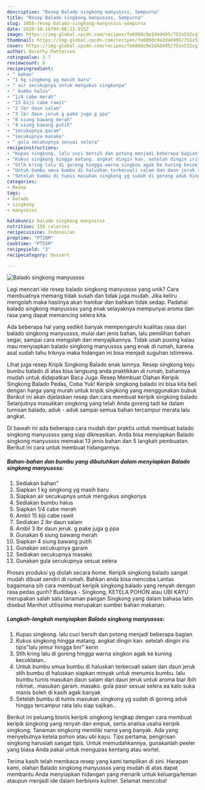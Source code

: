 ```yaml
---
description: "Resep Balado singkong manyussss, Sempurna"
title: "Resep Balado singkong manyussss, Sempurna"
slug: 3050-resep-balado-singkong-manyussss-sempurna
date: 2020-10-16T04:08:13.015Z
image: https://img-global.cpcdn.com/recipes/fe600dc9e2d4d495/751x532cq70/balado-singkong-manyussss-foto-resep-utama.jpg
thumbnail: https://img-global.cpcdn.com/recipes/fe600dc9e2d4d495/751x532cq70/balado-singkong-manyussss-foto-resep-utama.jpg
cover: https://img-global.cpcdn.com/recipes/fe600dc9e2d4d495/751x532cq70/balado-singkong-manyussss-foto-resep-utama.jpg
author: Dorothy Patterson
ratingvalue: 3.7
reviewcount: 8
recipeingredient:
- " bahan"
- "1 kg singkong yg masih baru"
- " air secukupnya untuk mengukus singkonya"
- " bumbu halus"
- "1/4 cabe merah"
- "15 biji cabe rawit"
- "2 lbr daun salam"
- "3 lbr daun jeruk g pake juga g ppa"
- "6 siung bawang merah"
- "4 siung bawang putih"
- "secukupnya garam"
- "secukupnya masako"
- " gula secukupnya sesuai selera"
recipeinstructions:
- "Kupas singkong. lalu cuci bersih dan potong menjadi beberapa bagian"
- "Kukus singkong hingga matang. angkat dingin kan. setelah dingin iris tipis&#34;lalu jemur hingga bnr&#34; kerin"
- "Stlh kring lalu di goreng hingga warna singkon agak ke kuning kecoklatan.."
- "Untuk bumbu smua bumbu di haluskan terkecuali salam dan daun jeruk stlh bumbu di haluskan siapkan minyak untuk menumis bumbu. lalu bumbu tumis masukan daun salam dan daun jeruk untuk aroma biar lbih nikmat.. masukan garam. masako. gula pasir sesuai selera ea kalo suka manis boleh di kasih agak banyak"
- "Setelah bumbu di tumis masukan singkong yg sudah di goreng aduk hingga tercampur rata lalu siap sajikan.."
categories:
- Resep
tags:
- balado
- singkong
- manyussss

katakunci: balado singkong manyussss 
nutrition: 159 calories
recipecuisine: Indonesian
preptime: "PT20M"
cooktime: "PT55M"
recipeyield: "3"
recipecategory: Dessert

---
```



![Balado singkong manyussss](https://img-global.cpcdn.com/recipes/fe600dc9e2d4d495/751x532cq70/balado-singkong-manyussss-foto-resep-utama.jpg)

Lagi mencari ide resep balado singkong manyussss yang unik? Cara membuatnya memang tidak susah dan tidak juga mudah. Jika keliru mengolah maka hasilnya akan hambar dan bahkan tidak sedap. Padahal balado singkong manyussss yang enak selayaknya mempunyai aroma dan rasa yang dapat memancing selera kita.

Ada beberapa hal yang sedikit banyak mempengaruhi kualitas rasa dari balado singkong manyussss, mulai dari jenis bahan, lalu pemilihan bahan segar, sampai cara mengolah dan menyajikannya. Tidak usah pusing kalau mau menyiapkan balado singkong manyussss yang enak di rumah, karena asal sudah tahu triknya maka hidangan ini bisa menjadi suguhan istimewa.

Lihat juga resep Kripik Singkong Balado enak lainnya. Resep singkong keju bumbu balado di atas bisa langsung anda praktikkan di rumah, bahannya mudah untuk didapatkan Baca Juga: Resep Membuat Olahan Keripik Singkong Balado Pedas, Coba Yuk! Keripik singkong balado ini bisa kita beli dengan harga yang murah untuk kripik singkong yang menggunakan bubuk Berikut ini akan dijelaskan resep dan cara membuat keripik singkong balado  Selanjutnya masukkan singkong yang telah Anda goreng tadi ke dalam tumisan balado, aduk - aduk sampai semua bahan tercampur merata lalu angkat.


Di bawah ini ada beberapa cara mudah dan praktis untuk membuat balado singkong manyussss yang siap dikreasikan. Anda bisa menyiapkan Balado singkong manyussss memakai 13 jenis bahan dan 5 langkah pembuatan. Berikut ini cara untuk membuat hidangannya.

<!--inarticleads1-->

##### Bahan-bahan dan bumbu yang dibutuhkan dalam menyiapkan Balado singkong manyussss:

1. Sediakan  bahan&#34;
1. Siapkan 1 kg singkong yg masih baru
1. Siapkan  air secukupnya untuk mengukus singkonya
1. Sediakan  bumbu halus
1. Siapkan 1/4 cabe merah
1. Ambil 15 biji cabe rawit
1. Sediakan 2 lbr daun salam
1. Ambil 3 lbr daun jeruk. g pake juga g ppa
1. Gunakan 6 siung bawang merah
1. Siapkan 4 siung bawang putih
1. Gunakan secukupnya garam
1. Sediakan secukupnya masako
1. Gunakan  gula secukupnya sesuai selera


Proses produksi yg diolah secara home. Keripik singkong balado sangat mudah dibuat sendiri di rumah. Bahkan anda bisa mencoba Lantas bagaimana sih cara membuat keripik singkong balado yang renyah dengan rasa pedas gurih? Budidaya - Singkong, KETELA POHON atau UBI KAYU merupakan salah satu tanaman pangan Singkong yang dalam bahasa latin disebut Manihot utilissima merupakan sumber bahan makanan. 

<!--inarticleads2-->

##### Langkah-langkah menyiapkan Balado singkong manyussss:

1. Kupas singkong. lalu cuci bersih dan potong menjadi beberapa bagian
1. Kukus singkong hingga matang. angkat dingin kan. setelah dingin iris tipis&#34;lalu jemur hingga bnr&#34; kerin
1. Stlh kring lalu di goreng hingga warna singkon agak ke kuning kecoklatan..
1. Untuk bumbu smua bumbu di haluskan terkecuali salam dan daun jeruk stlh bumbu di haluskan siapkan minyak untuk menumis bumbu. lalu bumbu tumis masukan daun salam dan daun jeruk untuk aroma biar lbih nikmat.. masukan garam. masako. gula pasir sesuai selera ea kalo suka manis boleh di kasih agak banyak
1. Setelah bumbu di tumis masukan singkong yg sudah di goreng aduk hingga tercampur rata lalu siap sajikan..


Berikut ini peluang bisnis keripik singkong lengkap dengan cara membuat keripik singkong yang renyah dan empuk, serta analisa usaha keripik singkong. Tanaman singkong memiliki nama yang banyak. Ada yang menyebutnya ketela pohon atau ubi kayu. Tips pertama, pengirisan singkong haruslah sangat tipis. Untuk memudahkannya, gunakanlah peeler yang biasa Anda pakai untuk mengupas kentang atau wortel. 

Terima kasih telah membaca resep yang kami tampilkan di sini. Harapan kami, olahan Balado singkong manyussss yang mudah di atas dapat membantu Anda menyiapkan hidangan yang menarik untuk keluarga/teman ataupun menjadi ide dalam berbisnis kuliner. Selamat mencoba!
